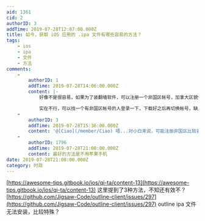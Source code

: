 ```yaml
---
aid: 1361
cid: 2
authorID: 3
addTime: 2019-07-28T12:07:00.000Z
title: 如今，获取 iOS 应用的 .ipa 文件有哪些容易的方法？
tags:
    - ios
    - ipa
    - 文件
    - 方法
comments:
    -
        authorID: 1
        addTime: 2019-07-28T14:06:00.000Z
        content: |-
            好像不是很容易，如果为了装翻墙软件，可以注册一个非国区帐号，加拿大区貌似比较容易。

            实在不行，可以找一个有非国区帐号的人登录一下，下载好之后再切换帐号，缺点是应用不能升级。
    -
        authorID: 3
        addTime: 2019-07-28T15:36:00.000Z
        content: '@[Ciao](/member/Ciao) 唔...对小白来说，可能注册非国区比较容易。'
    -
        authorID: 1796
        addTime: 2019-07-28T21:08:00.000Z
        content: 最好的方法是不用苹果手机
date: 2019-07-28T21:08:00.000Z
category: 时政
---
```


[https://awesome-tips.gitbook.io/ios/qi-ta/content-13](https://awesome-tips.gitbook.io/ios/qi-ta/content-13) 这里提到了3种方法，不知还有效不？ [https://github.com/Jigsaw-Code/outline-client/issues/297](https://github.com/Jigsaw-Code/outline-client/issues/297) outline ipa 文件无法安装，比较特殊？
